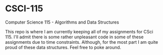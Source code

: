 # CSCI-115
Computer Science 115 - Algorithms and Data Structures

This repo is where I am currently keeping all of my assignments for CSci 115. I'll admit there is some rather unpleasant code in some of these assignments due to time constraints. Although, for the most part I am quite proud of these data structures. Feel free to poke around. 
